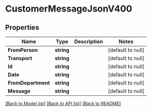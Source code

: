 # CustomerMessageJsonV400

## Properties
Name | Type | Description | Notes
------------ | ------------- | ------------- | -------------
**FromPerson** | **string** |  | [default to null]
**Transport** | **string** |  | [default to null]
**Id** | **string** |  | [default to null]
**Date** | **string** |  | [default to null]
**FromDepartment** | **string** |  | [default to null]
**Message** | **string** |  | [default to null]

[[Back to Model list]](../README.md#documentation-for-models) [[Back to API list]](../README.md#documentation-for-api-endpoints) [[Back to README]](../README.md)


